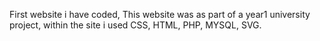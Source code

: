 First website i have coded,
This website was as part of a year1 university project, within the site i used CSS, HTML, PHP, MYSQL, SVG.
